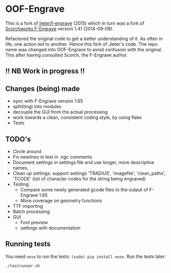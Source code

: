 # OOF-Engrave

This is a fork of [jieter/f-engrave](https://github.com/jieter/f-engrave) (2015)
which in turn was a fork of [Scorchworks F-Engrave](http://www.scorchworks.com/Fengrave/fengrave.html) version 1.41 (2014-09-08).

Refactored the original code to get a better understanding of it. As often in life, one action led to another. Hence this fork of Jieter's code.
The repo name was changed into OOF-Engrave to avoid confusion with the original. This after having consulted Scorch, the F-Engrave author.

## !! NB Work in progress !!

## Changes (being) made
 - sync with F-Engrave version 1.65
 - split(ting) into modules
 - decouple the GUI from the actual processing
 - work towards a clean, consistent coding style, by using flake
 - Tests
 
## TODO's
 - Circle around
 - Fix newlines in text in .ngc comments
 - Document settings in settings file and use longer, more descriptive names.
 - Clean up settings: support settings 'TRADIUS', 'imagefile', 'clean_paths',  'TCODE' (list of character codes for the string being engraved)
 - Testing:
 	- Compare some newly generated gcode files to the output of F-Engrave 1.65
 	- More coverage on geometry functions
 - TTF importing
 - Batch processing
 - GUI
 	- Font preview
 	- settings with documentation

## Running tests

You need `nose` to run the tests: `(sudo) pip install nose`. Run the tests later:
```
./testrunner.sh
```
